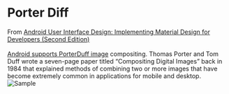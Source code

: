 # Porter Diff
From [Android User Interface Design: Implementing Material Design for Developers (Second Edition)](https://www.amazon.com/Android-User-Interface-Design-Implementing-ebook/dp/B018BI07P0)<br><br>
[Android supports PorterDuff image](https://developer.android.com/reference/android/graphics/PorterDuff.Mode.html) compositing. Thomas Porter and Tom Duff wrote a seven-page paper titled “Compositing Digital Images” back in 1984 that explained methods of combining two or more images that have become extremely common in applications for mobile and desktop.<br>
![Sample](https://media.giphy.com/media/ujTGQPBmkaGpNvjflg/giphy.gif)